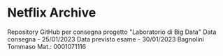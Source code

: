 # Netflix Archive

Repository GitHub per consegna progetto "Laboratorio di Big Data"
Data consegna - 25/01/2023
Data previsto esame - 30/01/2023
Bagnolini Tommaso
Mat.: 0001071116
